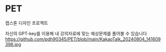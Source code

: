 # PET
캡스톤 디자인 프로젝트

자신의 GPT-key를 이용해 내 강의자료에 맞는 예상문제를 풀어볼 수 있습니다
https://github.com/pdh90345/PET/blob/main/KakaoTalk_20240804_141609398.jpg
